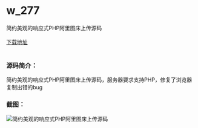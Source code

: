 # w_277
简约美观的响应式PHP阿里图床上传源码
<br/></br>
[下载地址](https://www.uuid2.com/277.html "下载地址")
<br/></br>
<h3>源码简介：</h3>
<p>简约美观的响应式PHP阿里图床上传源码，服务器要求支持PHP，修复了浏览器复制出错的bug<p>
<h3>截图：</h3>
<img src="https://www.uuid2.com/wp-content/uploads/img/202105/3f54259960.jpg" alt="简约美观的响应式PHP阿里图床上传源码">

